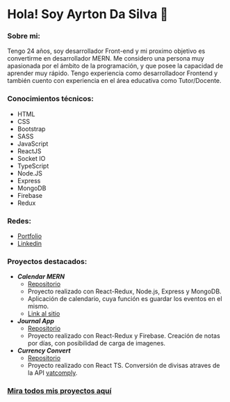 # Hola! Soy Ayrton Da Silva 👋

### **Sobre mi**:
Tengo 24 años, soy desarrollador Front-end y mi proximo objetivo es convertirme en desarrollador MERN. Me considero una persona muy apasionada por el ámbito de la programación, y que posee la capacidad de aprender muy rápido. Tengo experiencia como desarrolladoor Frontend y también cuento con experiencia en el área educativa como Tutor/Docente.

### **Conocimientos técnicos**:
- HTML
- CSS
- Bootstrap
- SASS
- JavaScript
- ReactJS
- Socket IO
- TypeScript
- Node.JS
- Express
- MongoDB
- Firebase
- Redux

### **Redes**:
- [Portfolio](https://ayrds.netlify.app/)
- [Linkedin](https://www.linkedin.com/in/ayrds/)

### Proyectos destacados:
- ***Calendar MERN***
  - [Repositorio](https://github.com/AyrDS/calendar-mern)
  - Proyecto realizado con React-Redux, Node.js, Express y MongoDB. 
  - Aplicación de calendario, cuya función es guardar los eventos en el mismo.
  - [Link al sitio](https://calendar-ayrds.herokuapp.com/)
- ***Journal App***
  - [Repositorio](https://github.com/AyrDS/journal-app)
  - Proyecto realizado con React-Redux y Firebase. Creación de notas por días, con posibilidad de carga de imagenes.
- ***Currency Convert***
  - [Repositorio](https://github.com/AyrDS/currency-converter)
  - Proyecto realizado con React TS. Conversión de divisas atraves de la API [vatcomply](https://www.vatcomply.com/documentation).
  
### [Mira todos mis proyectos aquí](https://github.com/AyrDS?tab=repositories)
